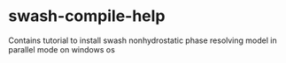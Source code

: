 # swash-compile-help
Contains tutorial to install swash nonhydrostatic phase resolving model in parallel mode on windows os

